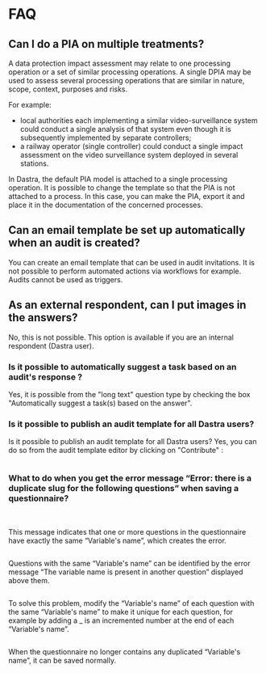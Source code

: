 # FAQ

## Can I do a PIA on multiple treatments?

A data protection impact assessment may relate to one processing operation or a set of similar processing operations. A single DPIA may be used to assess several processing operations that are similar in nature, scope, context, purposes and risks.&#x20;

For example:

* local authorities each implementing a similar video-surveillance system could conduct a single analysis of that system even though it is subsequently implemented by separate controllers;&#x20;
* a railway operator (single controller) could conduct a single impact assessment on the video surveillance system deployed in several stations.&#x20;

In Dastra, the default PIA model is attached to a single processing operation. It is possible to change the template so that the PIA is not attached to a process. In this case, you can make the PIA, export it and place it in the documentation of the concerned processes.

## Can an email template be set up automatically when an audit is created?

You can create an email template that can be used in audit invitations. It is not possible to perform automated actions via workflows for example. Audits cannot be used as triggers.

## As an external respondent, can I put images in the answers?

No, this is not possible. This option is available if you are an internal respondent (Dastra user).

### Is it possible to automatically suggest a task based on an audit's response ?

Yes, it is possible from the "long text" question type by checking the box "Automatically suggest a task(s) based on the answer".

### Is it possible to publish an audit template for all Dastra users?

Is it possible to publish an audit template for all Dastra users? Yes, you can do so from the audit template editor by clicking on "Contribute" :



<div align="left">

<figure><img src="../../.gitbook/assets/Capture d&#x27;écran 2024-07-26 120534.png" alt=""><figcaption></figcaption></figure>

</div>



### What to do when you get the error message “Error: there is a duplicate slug for the following questions” when saving a questionnaire? <a href="#slug-error" id="slug-error"></a>

<figure><img src="../../.gitbook/assets/Capture d&#x27;écran 2024-11-04 170330.png" alt=""><figcaption></figcaption></figure>



\
This message indicates that one or more questions in the questionnaire have exactly the same “Variable's name”, which creates the error.

<div align="left">

<figure><img src="../../.gitbook/assets/Capture d&#x27;écran 2024-11-04 170633.png" alt=""><figcaption></figcaption></figure>

</div>



Questions with the same “Variable's name” can be identified by the error message “The variable name is present in another question” displayed above them.

<div align="left">

<figure><img src="../../.gitbook/assets/Capture d&#x27;écran 2024-11-04 170725.png" alt=""><figcaption></figcaption></figure>

</div>



To solve this problem, modify the “Variable's name” of each question with the same “Variable's name” to make it unique for each question, for example by adding a \_ is an incremented number at the end of each “Variable's name”.

<figure><img src="../../.gitbook/assets/Capture d&#x27;écran 2024-11-04 170853.png" alt=""><figcaption></figcaption></figure>

When the questionnaire no longer contains any duplicated “Variable's name”, it can be saved normally.
